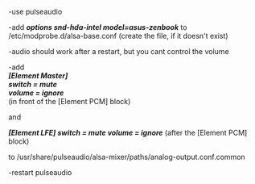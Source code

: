 -use pulseaudio

-add ***options snd-hda-intel model=asus-zenbook***
 to /etc/modprobe.d/alsa-base.conf
 (create the file, if it doesn't exist)
 
-audio should work after a restart, but you cant control the volume

-add  
***[Element Master]  
  switch = mute  
  volume = ignore***  
  (in front of the [Element PCM] block)

  and

 ***[Element LFE]
   switch = mute
   volume = ignore***
   (after the [Element PCM] block)
   
 to /usr/share/pulseaudio/alsa-mixer/paths/analog-output.conf.common
 
 
 -restart pulseaudio
